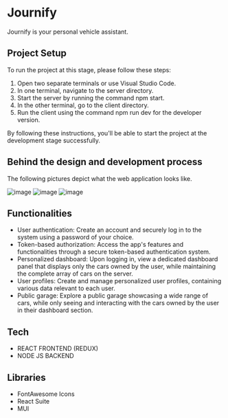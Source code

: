 # Journify
Journify is your personal vehicle assistant. 

## Project Setup

To run the project at this stage, please follow these steps:

1. Open two separate terminals or use Visual Studio Code.
2. In one terminal, navigate to the server directory.
3. Start the server by running the command npm start.
4. In the other terminal, go to the client directory.
5. Run the client using the command npm run dev for the developer version.

By following these instructions, you'll be able to start the project at the development stage successfully.

## Behind the design and development process
The following pictures depict what the web application looks like.

![image](https://github.com/jzielinski47/journify/assets/63867153/158bd62f-18ff-4867-8e7f-37e50f95f4c2)
![image](https://github.com/jzielinski47/journify/assets/63867153/d8e184f1-1389-42bf-9af0-5f72d2da273c)
![image](https://github.com/jzielinski47/journify/assets/63867153/05ce3de5-11ab-4b2e-bd14-7017e8cc3c54)

## Functionalities

- User authentication: Create an account and securely log in to the system using a password of your choice.
- Token-based authorization: Access the app's features and functionalities through a secure token-based authentication system.
- Personalized dashboard: Upon logging in, view a dedicated dashboard panel that displays only the cars owned by the user, while maintaining the complete array of cars on the server.
- User profiles: Create and manage personalized user profiles, containing various data relevant to each user.
- Public garage: Explore a public garage showcasing a wide range of cars, while only seeing and interacting with the cars owned by the user in their dashboard section.

## Tech

- REACT FRONTEND (REDUX)
- NODE JS BACKEND

## Libraries

- FontAwesome Icons
- React Suite
- MUI



